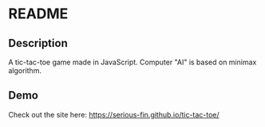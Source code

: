 ﻿# README
## Description
A tic-tac-toe game made in JavaScript. Computer "AI" is based on minimax algorithm.
## Demo
Check out the site here: https://serious-fin.github.io/tic-tac-toe/
